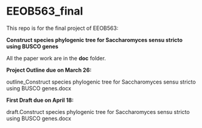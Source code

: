 # EEOB563_final

This repo is for the final project of EEOB563:

**Construct species phylogenic tree for Saccharomyces sensu stricto using BUSCO genes**

All the paper work are in the **doc** folder.

**Project Outline due on March 26:**

outline_Construct species phylogenic tree for Saccharomyces sensu stricto using BUSCO genes.docx

**First Draft due on April 18:**

draft.Construct species phylogenic tree for Saccharomyces sensu stricto using BUSCO genes.docx
